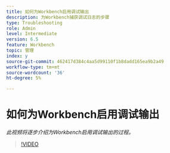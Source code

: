 ```yaml
---
title: 如何为Workbench启用调试输出
description: 为Workbench捕获调试日志的步骤
type: Troubleshooting
role: Admin
level: Intermediate
version: 6.5
feature: Workbench
topic: 管理
index: y
source-git-commit: 462417d384c4aa5d99110f1b8dadd165ea9b2a49
workflow-type: tm+mt
source-wordcount: '36'
ht-degree: 5%

---
```



# 如何为Workbench启用调试输出

*此视频将逐步介绍为Workbench启用调试输出的过程。*

>[!VIDEO](https://video.tv.adobe.com/v/335497?quality=9&learn=on)
